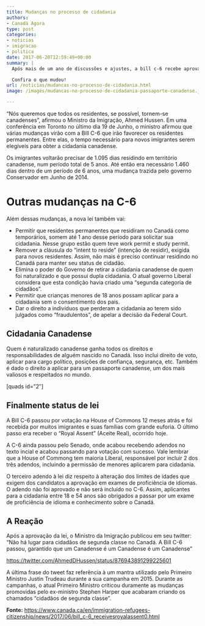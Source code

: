 ```yaml
---
title: Mudanças no processo de cidadania
authors:
- Canadá Agora
type: post
categories:
- noticias
- imigracao
- politica
date: 2017-06-20T12:59:49+00:00
summary: |
  Após mais de um ano de discussões e ajustes, a bill c-6 recebe aprovação e traz muitas mudanças no processos de cidadania do Canadá.

  Confira o que mudou!
url: /noticias/mudancas-no-processo-de-cidadania.html
image: /images/mudancas-no-processo-de-cidadania-passaporte-canadense.jpg

---
```

&#8220;Nós queremos que todos os residentes, se possível, tornem-se canadenses&#8221;, afirmou o Ministro da Imigração, Ahmed Hussen. Em uma conferência em Toronto no último dia 19 de Junho, o ministro afirmou que várias mudanças virão com a Bill C-6 que irão favorecer os residentes permanentes. Entre elas, o tempo necessário para novos imigrantes serem elegíveis para obter a cidadania canadense.

Os imigrantes voltarão precisar de 1.095 dias residindo em território canadense, num período total de 5 anos. Até então era necessário 1.460 dias dentro de um período de 6 anos, uma mudança trazida pelo governo Conservador em Junho de 2014.

# Outras mudanças na C-6

Além dessas mudanças, a nova lei também vai:

  * Permitir que residentes permanentes que residiram no Canadá como temporários, somem até 1 ano desse período para solicitar sua cidadania. Nesse grupo estão quem teve work permit e study permit.
  * Remover a cláusula do &#8220;intent to reside&#8221; (intenção de residir), exigida para novos residentes. Assim, não mais é preciso continuar residindo no Canadá para manter seu status de cidadão.
  * Elimina o poder do Governo de retirar a cidadania canadense de quem foi naturalizado e que possui dupla cidadania. O atual governo Liberal considera que esta condição havia criado uma &#8220;segunda categoria de cidadãos&#8221;.
  * Permitir que crianças menores de 18 anos possam aplicar para a cidadania sem o consentimento dos pais.
  * Dar o direito a indivíduos que perderam a cidadania ao terem sido julgados como &#8220;fraudulentos&#8221;, de apelar a decisão da Federal Court.

## Cidadania Canadense

Quem é naturalizado canadense ganha todos os direitos e responsabilidades de alguém nascido no Canadá. Isso inclui direito de voto, aplicar para cargo político, posições de confiança, segurança, etc. Também é dado o direito a aplicar para um passaporte canadense, um dos mais valiosos e respeitados no mundo.

[quads id=&#8221;2&#8243;]

## Finalmente status de lei

A Bill C-6 passou por votação na House of Commons 12 meses atrás e foi recebida por muitos imigrantes e suas famílias com grande euforia. O último passo era receber o &#8220;Royal Assent&#8221; (Aceite Real), ocorrido hoje.

A C-6 ainda passou pelo Senado, onde acabou recebendo adendos no texto incial e acabou passando para votação com sucesso. Vale lembrar que a House of Commong tem maioria Liberal, responsável por incluir 2 dos três adendos, incluindo a permissão de menores aplicarem para cidadania.

O terceiro adendo à lei diz respeito à alteração dos limites de idades que exigem dos candidatos a aprovação em exames de proficiência de idiomas. O adendo não foi aprovado e não será incluído no C-6. Assim, aplicantes para a cidadania entre 18 e 54 anos são obrigados a passar por um exame de proficiência de idioma e conhecimento sobre o Canadá.

## A Reação

Após a aprovação da lei, o Ministro da Imigração publicou em seu twitter: &#8220;Não há lugar para cidadãos de segunda classe no Canadá. A Bill C-6 passou, garantido que um Canadense é um Canadense é um Canadense&#8221;

https://twitter.com/AhmedDHussen/status/876943891299225601

A última frase do tweet faz referência à um mantra utilizado pelo Primeiro Ministro Justin Trudeau durante a sua campanha em 2015. Durante as campanhas, o atual Primeiro Ministro criticou duramente as mudanças promovidas pelo ex-ministro Stephen Harper que acabaram criando os chamados &#8220;cidadãos de segunda classe&#8221;.

**Fonte:** <a href="https://www.canada.ca/en/immigration-refugees-citizenship/news/2017/06/bill_c-6_receivesroyalassent0.html" target="_blank" rel="noopener">https://www.canada.ca/en/immigration-refugees-citizenship/news/2017/06/bill_c-6_receivesroyalassent0.html</a>